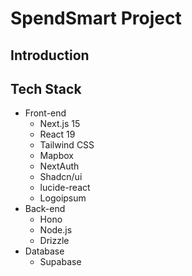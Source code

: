 # SpendSmart Project

## Introduction

## Tech Stack

- Front-end
  - Next.js 15
  - React 19
  - Tailwind CSS
  - Mapbox
  - NextAuth
  - Shadcn/ui
  - lucide-react
  - Logoipsum
- Back-end
  - Hono
  - Node.js
  - Drizzle
- Database
  - Supabase
